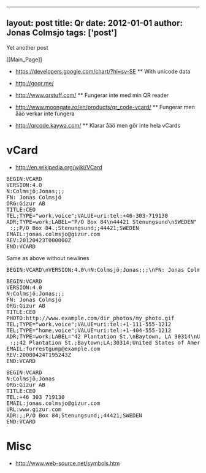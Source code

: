 
---
layout: post
title: Qr
date: 2012-01-01
author: Jonas Colmsjo
tags: ['post']
---

Yet another post





[[Main_Page]]


* https://developers.google.com/chart/?hl=sv-SE
** With unicode data

* http://goqr.me/

* http://www.qrstuff.com/
** Fungerar inte med min QR reader

* http://www.moongate.ro/en/products/qr_code-vcard/
** Fungerar men åäö verkar inte fungera

* http://qrcode.kaywa.com/
** Klarar åäö men gör inte hela vCards


# vCard 

* http://en.wikipedia.org/wiki/VCard


<pre>
BEGIN:VCARD
VERSION:4.0
N:Colmsjö;Jonas;;;
FN: Jonas Colmsjö
ORG:Gizur AB
TITLE:CEO
TEL;TYPE="work,voice";VALUE=uri:tel:+46-303-719130
ADR;TYPE=work;LABEL="P/O Box 84\n44421 Stenungsund\nSWEDEN"
 :;;P/O Box 84.;Stenungsund;;44421;SWEDEN
EMAIL:jonas.colmsjo@gizur.com
REV:20120423T000000Z
END:VCARD
</pre>

Same as above without newlines
<pre>
BEGIN:VCARD\nVERSION:4.0\nN:Colmsjö;Jonas;;;\nFN: Jonas Colmsjö\nORG:Gizur AB\nTITLE:CEO\nTEL;TYPE="work,voice";VALUE=uri:tel:+46-303-719130\nADR;TYPE=work;LABEL="P/O Box 84\n44421 Stenungsund\nSWEDEN"\n :;;P/O Box 84.;Stenungsund;;44421;SWEDEN\nEMAIL:jonas.colmsjo@gizur.com\nREV:20120423T000000Z\nEND:VCARD
</pre>




<pre>
BEGIN:VCARD
VERSION:4.0
N:Colmsjö;Jonas;;;
FN: Jonas Colmsjö
ORG:Gizur AB
TITLE:CEO
PHOTO:http://www.example.com/dir_photos/my_photo.gif
TEL;TYPE="work,voice";VALUE=uri:tel:+1-111-555-1212
TEL;TYPE="home,voice";VALUE=uri:tel:+1-404-555-1212
ADR;TYPE=work;LABEL="42 Plantation St.\nBaytown, LA 30314\nUnited States of America"
 :;;42 Plantation St.;Baytown;LA;30314;United States of America
EMAIL:forrestgump@example.com
REV:20080424T195243Z
END:VCARD
</pre>


<pre>
BEGIN:VCARD
N:Colmsjö;Jonas
ORG:Gizur AB
TITLE:CEO
TEL:+46 303 719130
EMAIL:jonas.colmsjo@gizur.com
URL:www.gizur.com
ADR:;;P/O Box 84;Stenungsund;;44421;SWEDEN
END:VCARD
</pre>


# Misc 

* http://www.web-source.net/symbols.htm
